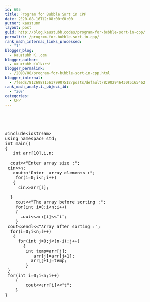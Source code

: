 ```yaml
---
id: 605
title: Program for Bubble Sort in CPP
date: 2020-08-16T12:08:00+00:00
author: kaustubh
layout: post
guid: http://blog.kaustubh.codes/program-for-bubble-sort-in-cpp/
permalink: /program-for-bubble-sort-in-cpp/
rank_math_internal_links_processed:
  - "1"
blogger_blog:
  - Kaustubh K..com
blogger_author:
  - Kaustubh Kulkarni
blogger_permalink:
  - /2020/08/program-for-bubble-sort-in-cpp.html
blogger_internal:
  - /feeds/8126989156179907512/posts/default/8290294643085165462
rank_math_analytic_object_id:
  - "209"
categories:
  - CPP
---
```

<pre><br /><br /><br /><br />#include&lt;iostream><br />using namespace std;<br />int main()<br />{<br />	int arr[10],i,n;<br />	<br />	cout&lt;&lt;"Enter array size :";<br />	cin>>n;<br />	cout&lt;&lt;"Enter  array elements :";<br />	for(i=0;i&lt;n;i++)<br />	{<br />		cin>>arr[i];<br />		<br />	}<br />    cout&lt;&lt;"The array before sorting :";<br />    for(int i=0;i&lt;n;i++)<br />    {<br />    	cout&lt;&lt;arr[i]&lt;&lt;"t";<br />	}<br />	cout&lt;&lt;endl&lt;&lt;"Array after sorting :";<br />	for(i=0;i&lt;n;i++)<br />	{<br />		for(int j=0;j&lt;(n-i);j++)<br />		{<br />		   int temp=arr[j];<br />			arr[j]=arr[j+1];<br />			arr[j+1]=temp;<br />		}<br />	}<br />	for(int i=0;i&lt;n;i++)<br />    {<br />    	cout&lt;&lt;arr[i]&lt;&lt;"t";<br />	}<br />}<br /><br /><br /></pre>